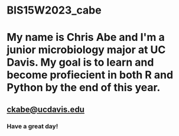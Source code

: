 # BIS15W2023_cabe
# My name is Chris Abe and I'm a junior microbiology major at UC Davis. My goal is to learn and become profiecient in both R and Python by the end of this year. 
## ckabe@ucdavis.edu 
### Have a great day! 